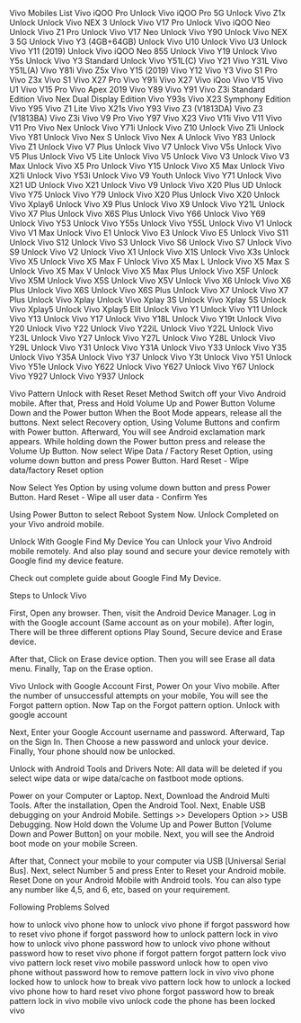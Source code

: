 Vivo Mobiles List
Vivo iQOO Pro Unlock
Vivo iQOO Pro 5G Unlock
Vivo Z1x Unlock Unlock
Vivo NEX 3 Unlock
Vivo V17 Pro Unlock
Vivo iQOO Neo Unlock
Vivo Z1 Pro Unlock
Vivo V17 Neo Unlock
Vivo Y90 Unlock
Vivo NEX 3 5G Unlock
Vivo Y3 (4GB+64GB) Unlock
Vivo U10 Unlock
Vivo U3 Unlock
Vivo Y11 (2019) Unlock
Vivo iQOO Neo 855 Unlock
Vivo Y19 Unlock
Vivo Y5s Unlock
Vivo Y3 Standard Unlock
Vivo Y51L(C)
Vivo Y21
Vivo Y31L
Vivo Y51L(A)
Vivo Y81i
Vivo Z5x
Vivo Y15 (2019)
Vivo Y12
Vivo Y3
Vivo S1 Pro
Vivo Z3x
Vivo S1
Vivo X27 Pro
Vivo Y91i
Vivo X27
Vivo iQoo
Vivo V15
Vivo U1
Vivo V15 Pro
Vivo Apex 2019
Vivo Y89
Vivo Y91
Vivo Z3i Standard Edition
Vivo Nex Dual Display Edition
Vivo Y93s
Vivo X23 Symphony Edition
Vivo Y95
Vivo Z1 Lite
Vivo X21s
Vivo Y93
Vivo Z3 (V1813DA)
Vivo Z3 (V1813BA)
Vivo Z3i
Vivo V9 Pro
Vivo Y97
Vivo X23
Vivo V11i
Vivo V11
Vivo V11 Pro
Vivo Nex Unlock
Vivo Y71i Unlock
Vivo Z10 Unlock
Vivo Z1i Unlock
Vivo Y81 Unlock
Vivo Nex S Unlock
Vivo Nex A Unlock
Vivo Y83 Unlock
Vivo Z1 Unlock
Vivo V7 Plus Unlock
Vivo V7 Unlock
Vivo V5s Unlock
Vivo V5 Plus Unlock
Vivo V5 Lite Unlock
Vivo V5 Unlock
Vivo V3 Unlock
Vivo V3 Max Unlock
Vivo X5 Pro Unlock
Vivo Y15 Unlock
Vivo X5 Max Unlock
Vivo X21i Unlock
Vivo Y53i Unlock
Vivo V9 Youth Unlock
Vivo Y71 Unlock
Vivo X21 UD Unlock
Vivo X21 Unlock
Vivo V9 Unlock
Vivo X20 Plus UD Unlock
Vivo Y75 Unlock
Vivo Y79 Unlock
Vivo X20 Plus Unlock
Vivo X20 Unlock
Vivo Xplay6 Unlock
Vivo X9 Plus Unlock
Vivo X9 Unlock
Vivo Y21L Unlock
Vivo X7 Plus Unlock
Vivo X6S Plus Unlock
Vivo Y66 Unlock
Vivo Y69 Unlock
Vivo Y53 Unlock
Vivo Y55s Unlock
Vivo Y55L Unlock
Vivo V1 Unlock
Vivo V1 Max Unlock
Vivo E1 Unlock
Vivo E3 Unlock
Vivo E5 Unlock
Vivo S11 Unlock
Vivo S12 Unlock
Vivo S3 Unlock
Vivo S6 Unlock
Vivo S7 Unlock
Vivo S9 Unlock
Vivo V2 Unlock
Vivo X1 Unlock
Vivo X1S Unlock
Vivo X3s Unlock
Vivo X5 Unlock
Vivo X5 Max F Unlock
Vivo X5 Max L Unlock
Vivo X5 Max S Unlock
Vivo X5 Max V Unlock
Vivo X5 Max Plus Unlock
Vivo X5F Unlock
Vivo X5M Unlock
Vivo X5S Unlock
Vivo X5V Unlock
Vivo X6 Unlock
Vivo X6 Plus Unlock
Vivo X6S Unlock
Vivo X6S Plus Unlock
Vivo X7 Unlock
Vivo X7 Plus Unlock
Vivo Xplay Unlock
Vivo Xplay 3S Unlock
Vivo Xplay 5S Unlock
Vivo Xplay5 Unlock
Vivo Xplay5 Elit Unlock
Vivo Y1 Unlock
Vivo Y11 Unlock
Vivo Y13 Unlock
Vivo Y17 Unlock
Vivo Y18L Unlock
Vivo Y19t Unlock
Vivo Y20 Unlock
Vivo Y22 Unlock
Vivo Y22iL Unlock
Vivo Y22L Unlock
Vivo Y23L Unlock
Vivo Y27 Unlock
Vivo Y27L Unlock
Vivo Y28L Unlock
Vivo Y29L Unlock
Vivo Y31 Unlock
Vivo Y31A Unlock
Vivo Y33 Unlock
Vivo Y35 Unlock
Vivo Y35A Unlock
Vivo Y37 Unlock
Vivo Y3t Unlock
Vivo Y51 Unlock
Vivo Y51e Unlock
Vivo Y622 Unlock
Vivo Y627 Unlock
Vivo Y67 Unlock
Vivo Y927 Unlock
Vivo Y937 Unlock




Vivo Pattern Unlock with Reset
Reset Method
Switch off your Vivo Android mobile.
After that, Press and Hold
Volume Up and Power Button
 Volume Down and the Power button
When the Boot Mode appears, release all the buttons.
Next select Recovery option, Using Volume Buttons and confirm with Power button.
Afterward, You will see Android exclamation mark appears.
While holding down the Power button press and release the Volume Up Button.
Now select Wipe Data / Factory Reset Option, using volume down button and press Power Button.
Hard Reset - Wipe data/factory Reset option

Now Select Yes Option by using volume down button and press Power Button.
Hard Reset - Wipe all user data - Confirm Yes

Using Power Button to select Reboot System Now.
Unlock Completed on your Vivo android mobile.




Unlock With Google Find My Device
You can Unlock your Vivo Android mobile remotely. And also play sound and secure your device remotely with Google find my device feature.

Check out complete guide about Google Find My Device.



Steps to Unlock Vivo

First, Open any browser.
Then, visit the Android Device Manager.
Log in with the Google account (Same account as on your mobile).
After login,
There will be three different options Play Sound, Secure device and Erase device.


After that, Click on Erase device option.
Then you will see Erase all data menu.
Finally, Tap on the Erase option.




Vivo Unlock with Google Account
First, Power On your Vivo mobile.
After the number of unsuccessful attempts on your mobile, You will see the Forgot pattern option.
Now Tap on the Forgot pattern option.
Unlock with google account

Next, Enter your Google Account username and password.
Afterward, Tap on the Sign In.
Then Choose a new password and unlock your device.
Finally, Your phone should now be unlocked.




Unlock with Android Tools and Drivers
Note: All data will be deleted if you select wipe data or wipe data/cache on fastboot mode options.

Power on your Computer or Laptop.
Next, Download the Android Multi Tools.
After the installation, Open the Android Tool.
Next, Enable USB debugging on your Android Mobile.
Settings >> Developers Option >> USB Debugging.
Now Hold down the Volume Up and Power Button [Volume Down and Power Button] on your mobile.
Next, you will see the Android boot mode on your mobile Screen.


After that, Connect your mobile to your computer via USB [Universal Serial Bus].
Next, select Number 5 and press Enter to Reset your Android mobile.
Reset Done on your Android Mobile with Android tools.
You can also type any number like 4,5, and 6, etc, based on your requirement.





Following Problems Solved

how to unlock vivo phone
how to unlock vivo phone if forgot password
how to reset vivo phone if forgot password
how to unlock pattern lock in vivo
how to unlock vivo phone password
how to unlock vivo phone without password
how to reset vivo phone if forgot pattern
forgot pattern lock vivo
vivo pattern lock reset
vivo mobile password unlock
how to open vivo phone without password
how to remove pattern lock in vivo
vivo phone locked how to unlock
how to break vivo pattern lock
how to unlock a locked vivo phone
how to hard reset vivo phone forgot password
how to break pattern lock in vivo mobile
vivo unlock code
the phone has been locked vivo
